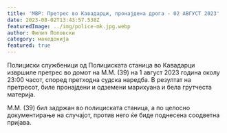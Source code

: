 ```yaml
---
title: 'МВР: Претрес во Кавадарци, пронајдена дрога - 02 АВГУСТ 2023'
date: 2023-08-02T13:43:57.538Z
featuredImage: ../img/police-mk.jpg.webp
author: Филип Поповски
category: македонија
featured: true
---
```

Полициски службеници од Полициската станица во Кавадарци извршиле претрес во домот на М.М. (39) на 1 август 2023 година околу 23:00 часот, според претходна судска наредба. В резултат на претресот, биле пронајдени и одземени марихуана и бела грутчеста материја.

М.М. (39) бил задржан во полициската станица, а по целосно документирање на случајот, против него ќе биде поднесена соодветна пријава.
